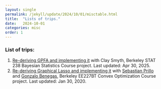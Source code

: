 ```yaml
---
layout: single
permalink: /jekyll/update/2024/10/01/misctable.html
title:  "Lists of trips."
date:   2024-10-01
categories: misc
order: 1
---
```


### List of trips:
1. [Re-deriving GPFA and implementing it](https://shijiegu.github.io/jekyll/update/2025/10/19/gpfa.html) with Clay Smyth, Berkeley STAT 238 Bayesian Statistics Course project. Last updated: Apr 30, 2025.
2. [Re-deriving Graphical Lasso and implementing it](https://github.com/shijiegu/EE227BT) with [Sebastian Prillo](https://sprillo.github.io/) and [Gonzalo Benegas](https://gonzalobenegas.github.io/), Berkeley EE227BT Convex Optimization Course project. Last updated: Jan 30, 2020.
